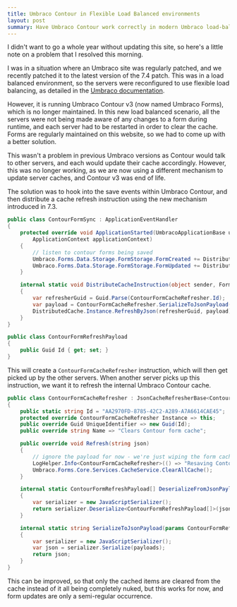 ```yaml
---
title: Umbraco Contour in Flexible Load Balanced environments
layout: post
summary: Have Umbraco Contour work correctly in modern Umbraco load-balanced environments
---
```


I didn't want to go a whole year without updating this site, so here's a little note on a problem that I resolved this morning.

I was in a situation where an Umbraco site was regularly patched, and we recently patched it to the latest version of the 7.4 patch. This was in a load balanced environment, so the servers were reconfigured to use flexible load balancing, as detailed in the [Umbraco documentation](https://our.umbraco.org/documentation/getting-started/setup/server-setup/load-balancing/).

However, it is running Umbraco Contour v3 (now named Umbraco Forms), which is no longer maintained. In this new load balanced scenario, all the servers were not being made aware of any changes to a form during runtime, and each server had to be restarted in order to clear the cache. Forms are regularly maintained on this website, so we had to come up with a better solution.

This wasn't a problem in previous Umbraco versions as Contour would talk to other servers, and each would update their cache accordingly. However, this was no longer working, as we are now using a different mechanism to update server caches, and Contour v3 was end of life.

The solution was to hook into the save events within Umbraco Contour, and then distribute a cache refresh instruction using the new mechanism introduced in 7.3.

```c#
public class ContourFormSync : ApplicationEventHandler
{
    protected override void ApplicationStarted(UmbracoApplicationBase umbracoApplication,
        ApplicationContext applicationContext)
    {
        // listen to contour forms being saved
        Umbraco.Forms.Data.Storage.FormStorage.FormCreated += DistributeCacheInstruction;
        Umbraco.Forms.Data.Storage.FormStorage.FormUpdated += DistributeCacheInstruction;
    }

    internal static void DistributeCacheInstruction(object sender, FormEventArgs e)
    {
        var refresherGuid = Guid.Parse(ContourFormCacheRefresher.Id);
        var payload = ContourFormCacheRefresher.SerializeToJsonPayload(new ContourFormRefreshPayload {Id = e.Form.Id});
        DistributedCache.Instance.RefreshByJson(refresherGuid, payload);
    }
}

public class ContourFormRefreshPayload
{
    public Guid Id { get; set; }
}
```

This will create a `ContourFormCacheRefresher` instruction, which will then get picked up by the other servers. When another server picks up this instruction, we want it to refresh the internal Umbraco Contour cache.

```c#
public class ContourFormCacheRefresher : JsonCacheRefresherBase<ContourFormCacheRefresher>
{
    public static string Id = "AA2970FD-8785-42C2-A289-A7A6614CAE45";
    protected override ContourFormCacheRefresher Instance => this;
    public override Guid UniqueIdentifier => new Guid(Id);
    public override string Name => "Clears Contour form cache";

    public override void Refresh(string json)
    {
        // ignore the payload for now - we're just wiping the form cache completely
        LogHelper.Info<ContourFormCacheRefresher>(() => "Resaving Contour form because of distributed cache instruction");
        Umbraco.Forms.Core.Services.CacheService.ClearAllCache();
    }

    internal static ContourFormRefreshPayload[] DeserializeFromJsonPayload(string json)
    {
        var serializer = new JavaScriptSerializer();
        return serializer.Deserialize<ContourFormRefreshPayload[]>(json);
    }

    internal static string SerializeToJsonPayload(params ContourFormRefreshPayload[] payloads)
    {
        var serializer = new JavaScriptSerializer();
        var json = serializer.Serialize(payloads);
        return json;
    }
}
```

This can be improved, so that only the cached items are cleared from the cache instead of it all being completely nuked, but this works for now, and form updates are only a semi-regular occurrence.
